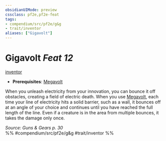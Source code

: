 ```yaml
---
obsidianUIMode: preview
cssclass: pf2e,pf2e-feat
tags:
- compendium/src/pf2e/g&g
- trait/inventor
aliases: ["Gigavolt"]
---
```

# Gigavolt  *Feat 12*  
[inventor](/rules/traits/inventor-g-g.md)  

- **Prerequisites**: [Megavolt](/compendium/feats/megavolt-g-g.md)

When you unleash electricity from your innovation, you can bounce it off obstacles, creating a field of electric death. When you use [Megavolt](/compendium/feats/megavolt-g-g.md), each time your line of electricity hits a solid barrier, such as a wall, it bounces off at an angle of your choice and continues until you have reached the full length of the line. Even if a creature is in the area from multiple bounces, it takes the damage only once.

*Source: Guns & Gears p. 30*  
%% #compendium/src/pf2e/g&g #trait/inventor %%